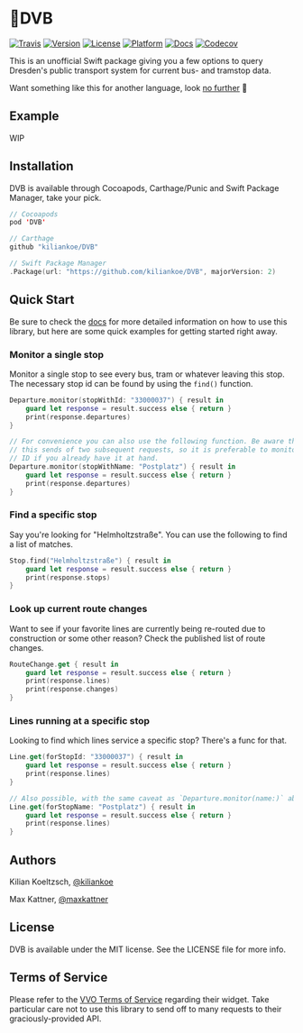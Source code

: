 # 🚆DVB

[![Travis](https://img.shields.io/travis/kiliankoe/DVB.svg?style=flat-square)](https://travis-ci.org/kiliankoe/DVB)
[![Version](https://img.shields.io/cocoapods/v/DVB.svg?style=flat-square)](http://cocoapods.org/pods/DVB)
[![License](https://img.shields.io/cocoapods/l/DVB.svg?style=flat-square)](http://cocoapods.org/pods/DVB)
[![Platform](https://img.shields.io/cocoapods/p/DVB.svg?style=flat-square)](http://cocoapods.org/pods/DVB)
[![Docs](https://img.shields.io/cocoapods/metrics/doc-percent/DVB.svg?style=flat-square)](http://cocoadocs.org/docsets/DVB)
[![Codecov](https://img.shields.io/codecov/c/github/kiliankoe/DVB.svg?style=flat-square)](https://codecov.io/gh/kiliankoe/DVB)

This is an unofficial Swift package giving you a few options to query Dresden's public transport system for current bus- and tramstop data.

Want something like this for another language, look [no further](https://github.com/kiliankoe/vvo#libraries) 🙂

## Example

WIP

## Installation

DVB is available through Cocoapods, Carthage/Punic and Swift Package Manager, take your pick.

```swift
// Cocoapods
pod 'DVB'

// Carthage
github "kiliankoe/DVB"

// Swift Package Manager
.Package(url: "https://github.com/kiliankoe/DVB", majorVersion: 2)
```


## Quick Start

Be sure to check the [docs](http://cocoadocs.org/docsets/DVB) for more detailed information on how to use this library, but here are some quick examples for getting started right away.

### Monitor a single stop

Monitor a single stop to see every bus, tram or whatever leaving this stop. The necessary stop id can be found by using the `find()` function.

```swift
Departure.monitor(stopWithId: "33000037") { result in
	guard let response = result.success else { return }
	print(response.departures)
}

// For convenience you can also use the following function. Be aware though that
// this sends of two subsequent requests, so it is preferable to monitor a stop's
// ID if you already have it at hand.
Departure.monitor(stopWithName: "Postplatz") { result in
	guard let response = result.success else { return }
	print(response.departures)
}
```

### Find a specific stop

Say you're looking for "Helmholtzstraße". You can use the following to find a list of matches.

```swift
Stop.find("Helmholtzstraße") { result in
	guard let response = result.success else { return }
	print(response.stops)
}
```

### Look up current route changes

Want to see if your favorite lines are currently being re-routed due to construction or some other reason? Check the published list of route changes.

```swift
RouteChange.get { result in
	guard let response = result.success else { return }
	print(response.lines)
	print(response.changes)
}
```

### Lines running at a specific stop

Looking to find which lines service a specific stop? There's a func for that.

```swift
Line.get(forStopId: "33000037") { result in
	guard let response = result.success else { return }
	print(response.lines)
}

// Also possible, with the same caveat as `Departure.monitor(name:)` above.
Line.get(forStopName: "Postplatz") { result in 
	guard let response = result.success else { return }
	print(response.lines)
}
```

## Authors

Kilian Koeltzsch, [@kiliankoe](https://github.com/kiliankoe)

Max Kattner, [@maxkattner](https://github.com/maxkattner)

## License

DVB is available under the MIT license. See the LICENSE file for more info.

## Terms of Service

Please refer to the [VVO Terms of Service](https://www.vvo-online.de/de/service/widgets/nutzungsbedingungen-1671.cshtml) regarding their widget. Take particular care not to use this library to send off to many requests to their graciously-provided API.
